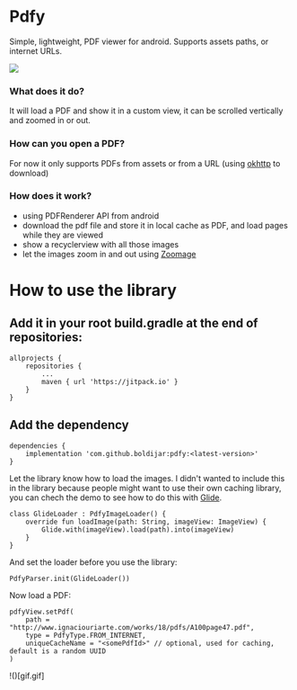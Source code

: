 # Pdfy
Simple, lightweight, PDF viewer for android. Supports assets paths, or internet URLs.

[![](https://jitpack.io/v/boldijar/pdfy.svg)](https://jitpack.io/#boldijar/pdfy)

### What does it do?
It will load a PDF and show it in a custom view, it can be scrolled vertically and zoomed in or out.

### How can you open a PDF?
For now it only supports PDFs from assets or from a URL (using [okhttp](https://square.github.io/okhttp/) to download)

### How does it work?
* using PDFRenderer API from android
* download the pdf file and store it in local cache as PDF, and load pages while they are viewed
* show a recyclerview with all those images
* let the images zoom in and out using [Zoomage](https://github.com/jsibbold/zoomage)

# How to use the library

## Add it in your root build.gradle at the end of repositories:

```
allprojects {
    repositories {
        ...
        maven { url 'https://jitpack.io' }
    }
}
```

## Add the dependency

```
dependencies {
    implementation 'com.github.boldijar:pdfy:<latest-version>'
}
```

Let the library know how to load the images. I didn't wanted to include this in the library because people might want to use their own caching library, you can chech the demo to see how to do this with [Glide](https://github.com/bumptech/glide).

```
class GlideLoader : PdfyImageLoader() {
    override fun loadImage(path: String, imageView: ImageView) {
        Glide.with(imageView).load(path).into(imageView)
    }
}
```

And set the loader before you use the library:
```
PdfyParser.init(GlideLoader())
```

Now load a PDF:

``` 
pdfyView.setPdf(
    path = "http://www.ignaciouriarte.com/works/18/pdfs/A100page47.pdf",
    type = PdfyType.FROM_INTERNET,
    uniqueCacheName = "<somePdfId>" // optional, used for caching, default is a random UUID
)
```


!()[gif.gif]